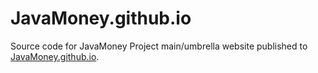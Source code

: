 JavaMoney.github.io
===================

Source code for JavaMoney Project main/umbrella website published to [JavaMoney.github.io](https://javamoney.github.io).
